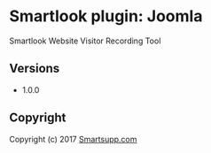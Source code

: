 # Smartlook plugin: Joomla

Smartlook Website Visitor Recording Tool

## Versions

* 1.0.0

## Copyright

Copyright (c) 2017 [Smartsupp.com](https://www.smartsupp.com/)

